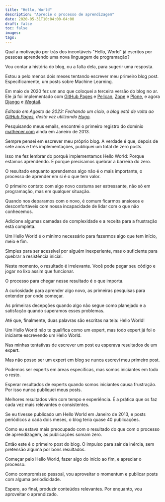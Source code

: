 ```yaml
---
title: "Hello, World"
description: "Aprecie o processo de aprendizagem"
date: 2020-05-31T10:04:00-04:00
draft: false
toc: false
images:
tags:
---
```


Qual a motivação por trás dos incontáveis "Hello, World" já escritos por pessoas aprendendo uma nova linguagem de programação?

Vou contar a história do blog, ou a falta dela, para sugerir uma resposta.

Estou a pelo menos dois meses tentando escrever meu primeiro blog post. Especificamente, um posts sobre Machine Learning.

Em maio de 2020 fez um ano que coloquei a terceira versão do blog no ar. Ele já foi implementado com [GitHub Pages](https://pages.github.com/) e [Pelican](https://docs.getpelican.com/en/stable/), [Zope](https://www.zope.org/) e [Plone](https://plone.org/), e agora [Django](https://www.djangoproject.com/) e [Wegtail](https://wagtail.io/).

*Editado em Agosto de 2023: Fechando um ciclo, o blog está de volta ao [GitHub Pages](https://pages.github.com/), desta vez utilizando [Hugo](https://gohugo.io/).*

Pesquisando meus emails, encontrei o primeiro registro do domínio [matheper.com](https://matheper.com/) ainda em Janeiro de 2013.

Sempre pensei em escrever meu próprio blog.
A verdade é que, depois de sete anos e três implementações, publiquei um total de zero posts.

Isso me fez lembrar do porquê implementamos Hello World:
Porque estamos aprendendo. E porque precisamos quebrar a barreira do zero.

O resultado enquanto aprendemos algo não é o mais importante, o processo de aprender em si é o que tem valor.

O primeiro contato com algo novo costuma ser estressante, não só em programação, mas em qualquer situação.

Quando nos deparamos com o novo, é comum ficarmos ansiosos e desconfortáveis com nossa incapacidade de lidar com o que não conhecemos.

Adicione algumas camadas de complexidade e a receita para a frustração está completa.

Um Hello World é o mínimo necessário para fazermos algo que tem início, meio e fim.

Simples para ser acessível por alguém inexperiente, mas o suficiente para quebrar a resistência inicial.

Neste momento, o resultado é irrelevante. Você pode pegar seu código e jogar no lixo assim que funcionar.

O processo para chegar nesse resultado é o que importa.

A curiosidade para aprender algo novo, as primeiras pesquisas para entender por onde começar.

As primeiras decepções quando algo não segue como planejado e a satisfação quando superamos esses problemas.

Até que, finalmente, duas palavras são escritas na tela: Hello World!

Um Hello World não te qualifica como um expert, mas todo expert já foi o iniciante escrevendo um Hello World.

Nas minhas tentativas de escrever um post eu esperava resultados de um expert.

Mas não posso ser um expert em blog se nunca escrevi meu primeiro post.

Podemos ser experts em áreas específicas, mas somos iniciantes em todo o resto.

Esperar resultados de experts quando somos iniciantes causa frustração. Por isso nunca publiquei meus posts.

Melhores resultados vêm com tempo e experiência. É a prática que os faz cada vez mais relevantes e consistentes.

Se eu tivesse publicado um Hello World em Janeiro de 2013, e posts periódicos a cada dois meses, o blog teria quase 40 publicações.

Como eu estava mais preocupado com o resultado do que com o processo de aprendizagem, as publicações somam zero.

Então este é o primeiro post do blog. O impulso para sair da inércia, sem pretensão alguma por bons resultados.

Começar pelo Hello World, fazer algo do início ao fim, e apreciar o processo.

Como compromisso pessoal, vou aproveitar o momentum e publicar posts com alguma periodicidade.

Espero, ao final, produzir conteúdos relevantes. Por enquanto, vou aproveitar o aprendizado.